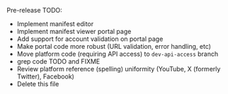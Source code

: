 Pre-release TODO:

* Implement manifest editor
* Implement manifest viewer portal page
* Add support for account validation on portal page
* Make portal code more robust (URL validation, error handling, etc)
* Move platform code (requiring API access) to `dev-api-access` branch
* grep code TODO and FIXME
* Review platform reference (spelling) uniformity (YouTube, X (formerly Twitter), Facebook)
* Delete this file